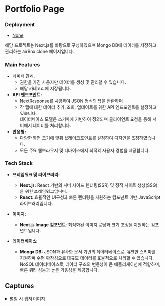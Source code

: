 # Portfolio Page

### Deployment

- <a href="/">None</a>

해당 프로젝트는 Next.js를 바탕으로 구성하였으며 Mongo DB에 데이터를 저장하고 관리하는 airBnb clone 페이지입니다.<br/>

### Main Features

- **데이터 관리 :**
  - 권한을 가진 사용자만 데이터를 생성 및 관리할 수 있습니다.
  - 해당 카테고리에 저장됩니다.
- **API 엔드포인트:**
  - NextResponse를 사용하여 JSON 형식의 답을 반환하며
  - 각 탭에 대한 데이터 추가, 조회, 업데이트를 위한 API 엔드포인트를 설정하고 있습니다.
    <br/>데이터베이스 모델은 스키마에 기반하여 정의되며 클라이언트 요청을 통해 서버에서 데이터를 처리합니다.
- **반응형:**
  - 다양한 화면 크기에 맞춰 브레이크포인트를 설정하여 디자인을 조정하였습니다.
  - 모든 주요 웹브라우저 및 디바이스에서 최적의 사용자 경험을 제공합니다.

### Tech Stack

- **프레임워크 및 라이브러리:**

  - **Next.js:** React 기반의 서버 사이드 렌더링(SSR) 및 정적 사이트 생성(SSG)을 위한 프레임워크입니다.
  - **React:** 효율적인 UI구성과 빠른 렌더링을 지원하는 컴포넌트 기반 JavaScript 라이브러리입니다.

- **이미지:**

  - **Next.js Image 컴포넌트:** 최적화된 이미지 로딩과 크기 조정을 지원하는 컴포넌트입니다.

- **데이터베이스:**
  - **Mongo DB:** JSON과 유사한 문서 기반의 데이터베이스로, 유연한 스키마를 지원하며 수평 확장성으로 대규모 데이터를 효율적으로 처리할 수 있습니다.
    <br/>NoSQL 데이터베이스로, 데이터 구조의 변동성이 큰 애플리케이션에 적합하며, 빠른 쿼리 성능과 높은 가용성을 제공합니다.

## Captures

<details>
  <summary>펼칠 시 캡쳐 이미지</summary>
<img width="2156" alt="스크린샷 2024-08-21 오후 9 29 20" src="https://github.com/user-attachments/assets/89ba7e4b-c2a0-4854-9c2f-19b0bbb7b86e">
### 반응형

</details>
